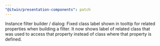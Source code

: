 ```yaml
---
"@itwin/presentation-components": patch
---
```


Instance filter builder / dialog: Fixed class label shown in tooltip for related properties when building a filter. It now shows label of related class that was used to access that property instead of class where that property is defined.
